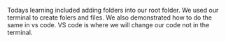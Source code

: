 Todays learning included adding folders into our root folder.
We used our terminal to create folers and files.
We also demonstrated how to do the same in vs code. VS code is where we will change our code not in the terminal.
